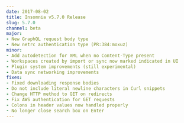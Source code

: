 ```yaml
---
date: 2017-08-02
title: Insomnia v5.7.0 Release
slug: 5.7.0
channel: beta
major:
- New GraphQL request body type
- New netrc authentication type (PR:384:moxuz)
minor:
- Add autodetection for XML when no Content-Type present
- Workspaces created by import or sync now marked indicated in UI
- Plugin system improvements (still experimental)
- Data sync networking improvements
fixes:
- Fixed downloading response bodies
- Do not include literal newline characters in Curl snippets
- Change HTTP method to GET on redirects
- Fix AWS authentication for GET requests
- Colons in header values now handled properly
- No longer close search box on Enter
---
```

